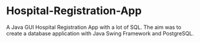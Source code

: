 # Hospital-Registration-App
A Java GUI Hospital Registration App with a lot of SQL. The aim was to create a database application with Java Swing Framework and PostgreSQL.
